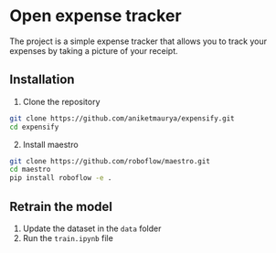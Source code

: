 # Open expense tracker

The project is a simple expense tracker that allows you to track your expenses by taking a picture of your receipt.


## Installation

1. Clone the repository
```bash
git clone https://github.com/aniketmaurya/expensify.git
cd expensify
```

2. Install maestro
```bash
git clone https://github.com/roboflow/maestro.git
cd maestro
pip install roboflow -e .
```


## Retrain the model

1. Update the dataset in the `data` folder
2. Run the `train.ipynb` file


